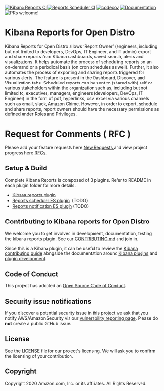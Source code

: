 [![Kibana Reports CI](https://github.com/opendistro-for-elasticsearch/kibana-reports/workflows/Test%20and%20Build%20Kibana%20Reports/badge.svg)](https://github.com/opendistro-for-elasticsearch/kibana-reports/actions?query=workflow%3A%22Test+and+Build+Kibana+Reports%22)
[![Reports Scheduler CI](https://github.com/opendistro-for-elasticsearch/kibana-reports/workflows/Test%20and%20Build%20Reports%20Scheduler/badge.svg)](https://github.com/opendistro-for-elasticsearch/kibana-reports/actions?query=workflow%3A%22Test+and+Build+Reports+Scheduler%22)
[![codecov](https://codecov.io/gh/opendistro-for-elasticsearch/kibana-reports/branch/7.9.1/graph/badge.svg?token=FBVYQSZD3B)](https://codecov.io/gh/opendistro-for-elasticsearch/kibana-reports)
[![Documentation](https://img.shields.io/badge/documentation-blue.svg)](https://opendistro.github.io/for-elasticsearch-docs/docs/kibana/reporting/)
![PRs welcome!](https://img.shields.io/badge/PRs-welcome!-success)

# Kibana Reports for Open Distro

Kibana Reports for Open Distro allows ‘Report Owner’ (engineers, including but not limited to developers, DevOps, IT Engineer, and IT admin) export and share reports from Kibana dashboards, saved search, alerts and visualizations. It helps automate the process of scheduling reports on an on-demand or a periodical basis (on cron schedules as well). Further, it also automates the process of exporting and sharing reports triggered for various alerts. The feature is present in the Dashboard, Discover, and Visualization tabs. Scheduled reports can be sent to (shared with) self or various stakeholders within the organization such as, including but not limited to, executives, managers, engineers (developers, DevOps, IT Engineer) in the form of pdf, hyperlinks, csv, excel via various channels such as email, slack, Amazon Chime. However, in order to export, schedule and share reports, report owners should have the necessary permissions as defined under Roles and Privileges.

# Request for Comments ( RFC )

Please add your feature requests here [ New Requests ](https://github.com/opendistro-for-elasticsearch/kibana-reports/issues) and view project progress here [RFCs](https://github.com/opendistro-for-elasticsearch/kibana-reports/projects/1).

## Setup & Build

Complete Kibana Reports is composed of 3 plugins. Refer to README in each plugin folder for more details.

- [Kibana reports plugin](./kibana-reports/README.md)
- [Reports scheduler ES plugin](./reports-scheduler/README.md)（TODO）
- [Reports notification ES plugin]() (TODO)

## Contributing to Kibana reports for Open Distro

We welcome you to get involved in development, documentation, testing the kibana reports plugin. See our [CONTRIBUTING.md](./CONTRIBUTING.md) and join in.

Since this is a Kibana plugin, it can be useful to review the [Kibana contributing guide](https://github.com/elastic/kibana/blob/master/CONTRIBUTING.md) alongside the documentation around [Kibana plugins](https://www.elastic.co/guide/en/kibana/master/kibana-plugins.html) and [plugin development](https://www.elastic.co/guide/en/kibana/master/plugin-development.html).

## Code of Conduct

This project has adopted an [Open Source Code of Conduct](https://opendistro.github.io/for-elasticsearch/codeofconduct.html).

## Security issue notifications

If you discover a potential security issue in this project we ask that you notify AWS/Amazon Security via our [vulnerability reporting page](http://aws.amazon.com/security/vulnerability-reporting/). Please do **not** create a public GitHub issue.

## License

See the [LICENSE](./LICENSE.txt) file for our project's licensing. We will ask you to confirm the licensing of your contribution.

## Copyright

Copyright 2020 Amazon.com, Inc. or its affiliates. All Rights Reserved.
